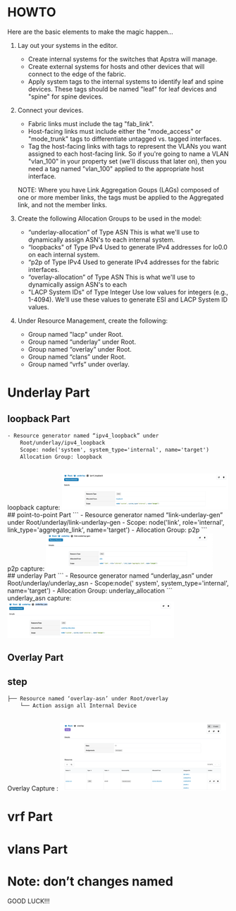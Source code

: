 # HOWTO
Here are the basic elements to make the magic happen...

1.  Lay out your systems in the editor.
    - Create internal systems for the switches that Apstra will manage.
    - Create external systems for hosts and other devices that will connect
      to the edge of the fabric.
    - Apply system tags to the internal systems to identify leaf and spine
      devices.  These tags should be named "leaf" for leaf devices and
      "spine" for spine devices.

2.  Connect your devices.
    - Fabric links must include the tag "fab_link".
    - Host-facing links must include either the "mode_access" or
      "mode_trunk" tags to differentiate untagged vs. tagged interfaces.
    - Tag the host-facing links with tags to represent the VLANs you
      want assigned to each host-facing link.  So if you're going to name
      a VLAN "vlan_100" in your property set (we'll discuss that later on),
      then you need a tag named "vlan_100" applied to the appropriate
      host interface.
    
    NOTE:  Where you have Link Aggregation Goups (LAGs) composed of one
           or more member links, the tags must be applied to the Aggregated
           link, and not the member links.

3.  Create the following Allocation Groups to be used in the model:
    - “underlay-allocation” of Type ASN
        This is what we'll use to dynamically assign ASN's to each
        internal system.
    - “loopbacks" of Type IPv4
        Used to generate IPv4 addresses for lo0.0 on each internal system.
    - “p2p of Type IPv4
        Used to generate IPv4 addresses for the fabric interfaces.
    - “overlay-allocation” of Type ASN
        This is what we'll use to dynamically assign ASN's to each
    - "LACP System IDs" of Type Integer
        Use low values for integers (e.g., 1-4094).  We'll use these values
        to generate ESI and LACP System ID values.

4.  Under Resource Management, create the following:
    - Group named "lacp" under Root.
    - Group named “underlay” under Root.
    - Group named “overlay” under Root.
    - Group named “clans” under Root.
    - Group named “vrfs” under overlay.
# Underlay Part
## loopback Part
```
- Resource generator named “ipv4_loopback” under
    Root/underlay/ipv4_loopback
    Scope: node('system', system_type='internal', name='target')
    Allocation Group: loopback
```
<br>
    loopback capture:
      <img src="Images/ipv4_loopback.png" width="75%" height="75%">
 <br>
## point-to-point Part
```
    - Resource generator named “link-underlay-gen” under
      Root/underlay/link-underlay-gen
        - Scope: node('link', role='internal', link_type='aggregate_link', name='target')
        - Allocation Group: p2p
```
<br>
    p2p capture:
        <img src="Images/link-underlay-gen.png" width="75%" height="75%">
<br>
## underlay Part
```
    - Resource generator named “underlay_asn” under
      Root/underlay/underlay_asn
        - Scope:node(' system', system_type='internal', name='target')
        - Allocation Group: underlay_allocation
```
<br>
    underlay_asn capture:
        <img src="Images/underlay_asn.png" width="75%" height="75%">
<br>

## Overlay Part 

## step
```
├── Resource named ‘overlay-asn’ under Root/overlay
    └── Action assign all Internal Device
```
<br>
Overlay Capture :
     <img src="Images/overlay-asn.png" width="75%" height="75%">
<br>
     
# vrf Part
# vlans Part


# Note: don’t changes named


GOOD LUCK!!!
    
    
